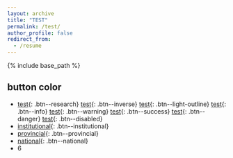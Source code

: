 ```yaml
---
layout: archive
title: "TEST"
permalink: /test/
author_profile: false
redirect_from:
  - /resume
---
```


{% include base_path %}



## button color

* [test](){: .btn--research} [test](){: .btn--inverse} [test](){: .btn--light-outline} [test](){: .btn--info} [test](){: .btn--warning} [test](){: .btn--success} [test](){: .btn--danger} [test](){: .btn--disabled} 
* [institutional](){: .btn--institutional}
* [provincial](){: .btn--provincial}
* [national](){: .btn--national}
* 6
